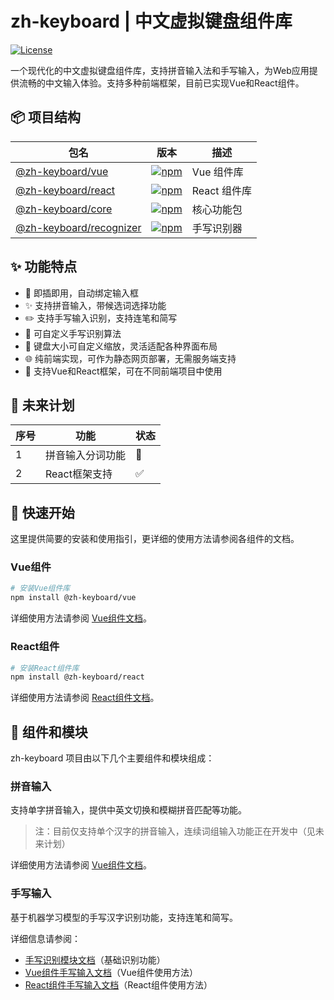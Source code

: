 # zh-keyboard | 中文虚拟键盘组件库

[![License](https://img.shields.io/badge/license-Apache%202.0-blue.svg)](LICENSE)

一个现代化的中文虚拟键盘组件库，支持拼音输入法和手写输入，为Web应用提供流畅的中文输入体验。支持多种前端框架，目前已实现Vue和React组件。

## 📦 项目结构

| 包名 | 版本 | 描述 |
| --- | --- | --- |
| [@zh-keyboard/vue](packages/vue) | [![npm](https://img.shields.io/npm/v/@zh-keyboard/vue.svg)](https://www.npmjs.com/package/@zh-keyboard/vue) | Vue 组件库 |
| [@zh-keyboard/react](packages/react) | [![npm](https://img.shields.io/npm/v/@zh-keyboard/react.svg)](https://www.npmjs.com/package/@zh-keyboard/react) | React 组件库 |
| [@zh-keyboard/core](packages/core) | [![npm](https://img.shields.io/npm/v/@zh-keyboard/core.svg)](https://www.npmjs.com/package/@zh-keyboard/core) | 核心功能包 |
| [@zh-keyboard/recognizer](packages/recognizer) | [![npm](https://img.shields.io/npm/v/@zh-keyboard/recognizer.svg)](https://www.npmjs.com/package/@zh-keyboard/recognizer) | 手写识别器 |

## ✨ 功能特点

- 🔌 即插即用，自动绑定输入框
- ✨ 支持拼音输入，带候选词选择功能
- ✏️ 支持手写输入识别，支持连笔和简写
- 🔧 可自定义手写识别算法
- 📏 键盘大小可自定义缩放，灵活适配各种界面布局
- 🌐 纯前端实现，可作为静态网页部署，无需服务端支持
- 🔌 支持Vue和React框架，可在不同前端项目中使用

## 🚀 未来计划

| 序号 | 功能 | 状态 |
| --- | --- | --- |
| 1 | 拼音输入分词功能 | 📅 |
| 2 | React框架支持 | ✅ |

## 🔧 快速开始

这里提供简要的安装和使用指引，更详细的使用方法请参阅各组件的文档。

### Vue组件

```bash
# 安装Vue组件库
npm install @zh-keyboard/vue
```

详细使用方法请参阅 [Vue组件文档](packages/vue/README.md)。

### React组件

```bash
# 安装React组件库
npm install @zh-keyboard/react
```

详细使用方法请参阅 [React组件文档](packages/react/README.md)。

## 🧩 组件和模块

zh-keyboard 项目由以下几个主要组件和模块组成：

### 拼音输入

支持单字拼音输入，提供中英文切换和模糊拼音匹配等功能。

> 注：目前仅支持单个汉字的拼音输入，连续词组输入功能正在开发中（见未来计划）

详细使用方法请参阅 [Vue组件文档](packages/vue/README.md#拼音输入模式-zh)。

### 手写输入

基于机器学习模型的手写汉字识别功能，支持连笔和简写。

详细信息请参阅：
- [手写识别模块文档](packages/recognizer/README.md)（基础识别功能）
- [Vue组件手写输入文档](packages/vue/README.md#手写输入模式-hand)（Vue组件使用方法）
- [React组件手写输入文档](packages/react/README.md#手写输入模式-hand)（React组件使用方法）
